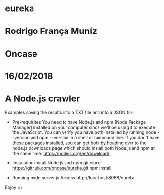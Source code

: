 # eureka
# Rodrigo França Muniz
# Oncase
# 16/02/2018

# A Node.js crawler

Examples saving the results into a TXT file and into a JSON file.


- Pre-requisites
You need to have Node.js and npm (Node Package Manager) installed on your computer since we'll be using it to execute the JavaScript.
You can verify you have both installed by running node --version and npm --version in a shell or command line.
If you don't have these packages installed, you can get both by heading over to the node.js downloads page which should install both Node.js and npm at the same time.
https://nodejs.org/en/download/


- Instalation
install Node.js and npm
git clone https://github.com/oncase/eureka.git
npm install


- Running
node server.js
Access http://localhost:8088/eureka

Enjoy
=)
